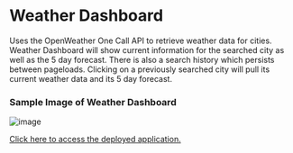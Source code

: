 # Weather Dashboard
Uses the OpenWeather One Call API to retrieve weather data for cities. Weather Dashboard will show current information for the searched city as well as the 5 day forecast. There is also a search history which persists between pageloads. Clicking on a previously searched city will pull its current weather data and its 5 day forecast.

### Sample Image of Weather Dashboard
![image](https://user-images.githubusercontent.com/51002088/153095237-c5530baa-d739-4bc0-b3cd-011d399680ac.png)

[Click here to access the deployed application.](https://jciii91.github.io/weather-dashboard/)

